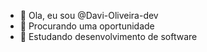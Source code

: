 - 👋 Ola, eu sou @Davi-Oliveira-dev
- 👀 Procurando uma oportunidade 
- 🌱 Estudando desenvolvimento de software


<!---
Davi-Oliveira-dev/Davi-Oliveira-dev is a ✨ special ✨ repository because its `README.md` (this file) appears on your GitHub profile.
You can click the Preview link to take a look at your changes.
--->
